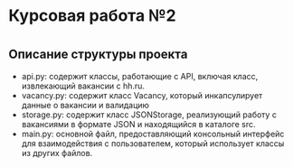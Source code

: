 # Курсовая работа №2
#
## Описание структуры проекта
- api.py: содержит классы, работающие с API, включая класс, извлекающий вакансии с hh.ru.
- vacancy.py: содержит класс Vacancy, который инкапсулирует данные о вакансии и валидацию
- storage.py: содержит класс JSONStorage, реализующий работу с вакансиями в формате JSON и находящийся в каталоге src.
- main.py: основной файл, предоставляющий консольный интерфейс для взаимодействия с пользователем, который использует классы из других файлов.
